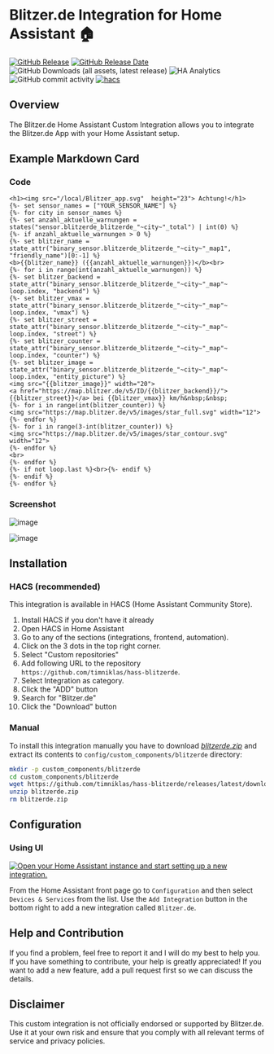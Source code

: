 # Blitzer.de Integration for Home Assistant 🏠

[![GitHub Release](https://img.shields.io/github/v/release/timniklas/hass-blitzerde?sort=semver&style=for-the-badge&color=green)](https://github.com/timniklas/hass-blitzerde/releases/)
[![GitHub Release Date](https://img.shields.io/github/release-date/timniklas/hass-blitzerde?style=for-the-badge&color=green)](https://github.com/timniklas/hass-blitzerde/releases/)
![GitHub Downloads (all assets, latest release)](https://img.shields.io/github/downloads/timniklas/hass-blitzerde/latest/total?style=for-the-badge&label=Downloads%20latest%20Release)
![HA Analytics](https://img.shields.io/badge/dynamic/json?url=https%3A%2F%2Fanalytics.home-assistant.io%2Fcustom_integrations.json&query=%24.blitzerde.total&style=for-the-badge&label=Active%20Installations&color=red)
![GitHub commit activity](https://img.shields.io/github/commit-activity/m/timniklas/hass-blitzerde?style=for-the-badge)
[![hacs](https://img.shields.io/badge/HACS-Integration-blue.svg?style=for-the-badge)](https://github.com/hacs/integration)

## Overview

The Blitzer.de Home Assistant Custom Integration allows you to integrate the Blitzer.de App with your Home Assistant setup.

## Example Markdown Card

### Code

```
<h1><img src="/local/Blitzer_app.svg"  height="23"> Achtung!</h1>
{%- set sensor_names = ["YOUR_SENSOR_NAME"] %}
{%- for city in sensor_names %}
{%- set anzahl_aktuelle_warnungen = states("sensor.blitzerde_blitzerde_"~city~"_total") | int(0) %}
{%- if anzahl_aktuelle_warnungen > 0 %}
{%- set blitzer_name = state_attr("binary_sensor.blitzerde_blitzerde_"~city~"_map1", "friendly_name")[0:-1] %}
<b>{{blitzer_name}} ({{anzahl_aktuelle_warnungen}})</b><br>
{%- for i in range(int(anzahl_aktuelle_warnungen)) %}
{%- set blitzer_backend = state_attr("binary_sensor.blitzerde_blitzerde_"~city~"_map"~ loop.index, "backend") %}
{%- set blitzer_vmax = state_attr("binary_sensor.blitzerde_blitzerde_"~city~"_map"~ loop.index, "vmax") %}
{%- set blitzer_street = state_attr("binary_sensor.blitzerde_blitzerde_"~city~"_map"~ loop.index, "street") %}
{%- set blitzer_counter = state_attr("binary_sensor.blitzerde_blitzerde_"~city~"_map"~ loop.index, "counter") %}
{%- set blitzer_image = state_attr("binary_sensor.blitzerde_blitzerde_"~city~"_map"~ loop.index, "entity_picture") %}
<img src="{{blitzer_image}}" width="20">
<a href="https://map.blitzer.de/v5/ID/{{blitzer_backend}}/">{{blitzer_street}}</a> bei {{blitzer_vmax}} km/h&nbsp;&nbsp;
{%- for i in range(int(blitzer_counter)) %}
<img src="https://map.blitzer.de/v5/images/star_full.svg" width="12">
{%- endfor %}
{%- for i in range(3-int(blitzer_counter)) %}
<img src="https://map.blitzer.de/v5/images/star_contour.svg" width="12">
{%- endfor %}
<br>
{%- endfor %}
{%- if not loop.last %}<br>{%- endif %}
{%- endif %}
{%- endfor %}
```

### Screenshot
![image](https://github.com/user-attachments/assets/2c230648-423b-427a-a9bf-b5c129883262)

![image](https://github.com/user-attachments/assets/ab470939-f692-4b7e-9dc1-ce73cd5b2371)


## Installation

### HACS (recommended)

This integration is available in HACS (Home Assistant Community Store).

1. Install HACS if you don't have it already
2. Open HACS in Home Assistant
3. Go to any of the sections (integrations, frontend, automation).
4. Click on the 3 dots in the top right corner.
5. Select "Custom repositories"
6. Add following URL to the repository `https://github.com/timniklas/hass-blitzerde`.
7. Select Integration as category.
8. Click the "ADD" button
9. Search for "Blitzer.de"
10. Click the "Download" button

### Manual

To install this integration manually you have to download [_blitzerde.zip_](https://github.com/timniklas/hass-blitzerde/releases/latest/) and extract its contents to `config/custom_components/blitzerde` directory:

```bash
mkdir -p custom_components/blitzerde
cd custom_components/blitzerde
wget https://github.com/timniklas/hass-blitzerde/releases/latest/download/blitzerde.zip
unzip blitzerde.zip
rm blitzerde.zip
```

## Configuration

### Using UI

[![Open your Home Assistant instance and start setting up a new integration.](https://my.home-assistant.io/badges/config_flow_start.svg)](https://my.home-assistant.io/redirect/config_flow_start/?domain=blitzerde)

From the Home Assistant front page go to `Configuration` and then select `Devices & Services` from the list.
Use the `Add Integration` button in the bottom right to add a new integration called `Blitzer.de`.

## Help and Contribution

If you find a problem, feel free to report it and I will do my best to help you.
If you have something to contribute, your help is greatly appreciated!
If you want to add a new feature, add a pull request first so we can discuss the details.

## Disclaimer

This custom integration is not officially endorsed or supported by Blitzer.de.
Use it at your own risk and ensure that you comply with all relevant terms of service and privacy policies.
